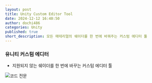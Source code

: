 ```yaml
---
layout: post
title: Unity Custom Editor Tool
date: 2024-12-12 16:40:50
author: dochi486
categories: Unity
published: true
short_description: 모든 매테리얼의 쉐이더를 한 번에 바꿔주는 커스텀 에디터 툴
---
```


### 유니티 커스텀 에디터

- 지원되지 않는 쉐이더를 한 번에 바꾸는 커스텀 에디터 툴

![코드 전문](https://img1.daumcdn.net/thumb/R1280x0/?scode=mtistory2&fname=https%3A%2F%2Fblog.kakaocdn.net%2Fdn%2FcFhav8%2FbtsLj3Qre2Z%2FqPaXqQWui7O9zvP5hquGh1%2Fimg.png "코드")

